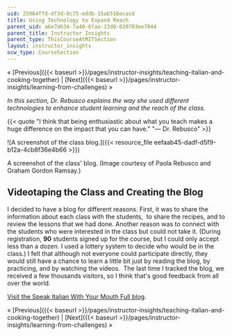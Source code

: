```yaml
---
uid: 25064ffd-df3d-0c75-eddb-15ab516ecacd
title: Using Technology to Expand Reach
parent_uid: a6e7d634-7a40-6faa-23d0-020703ee7044
parent_title: Instructor Insights
parent_type: ThisCourseAtMITSection
layout: instructor_insights
ocw_type: CourseSection
---
```


« [Previous]({{< baseurl >}}/pages/instructor-insights/teaching-italian-and-cooking-together) | [Next]({{< baseurl >}}/pages/instructor-insights/learning-from-challenges) »

_In this section, Dr. Rebusco explains the way she used different technologies to enhance student learning and the reach of the class._

{{< quote "I think that being enthusiastic about what you teach makes a huge difference on the impact that you can have." "— Dr. Rebusco" >}}

![A screenshot of the class blog.]({{< resource_file eefaab45-dadf-d5f9-b12a-4cb8f36e4b66 >}})

A screenshot of the class' blog. (Image courtesy of Paola Rebusco and Graham Gordon Ramsay.)

Videotaping the Class and Creating the Blog
-------------------------------------------

I decided to have a blog for different reasons. First, it was to share the information about each class with the students,  to share the recipes, and to review the lessons that we had done. Another reason was to connect with the students who were interested in the class but could not take it. (During registration, **90** students signed up for the course, but I could only accept less than a dozen. I used a lottery system to decide who would be in the class.) I felt that although not everyone could participate directly, they would still have a chance to learn a little bit just by reading the blog, by practicing, and by watching the videos.  The last time I tracked the blog, we received a few thousands visitors, so I think that's good feedback from all over the world. 

[Visit the Speak Italian With Your Mouth Full blog](http://www.speakcookitalian.blogspot.com/search?updated-min=2012-01-01T00:00:00-05:00&updated-max=2013-01-01T00:00:00-05:00&max-results=50).

« [Previous]({{< baseurl >}}/pages/instructor-insights/teaching-italian-and-cooking-together) | [Next]({{< baseurl >}}/pages/instructor-insights/learning-from-challenges) »